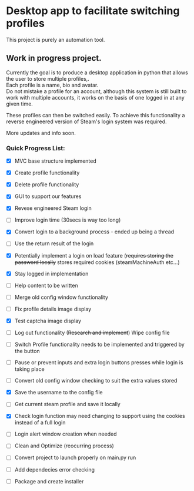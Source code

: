 # Desktop app to facilitate switching profiles
This project is purely an automation tool.
  
## Work in progress project. ##  
  
Currently the goal is to produce a desktop application in python that allows the user to store multiple profiles,.  
Each profile is a name, bio and avatar.  
Do not mistake a profile for an account, although this system is still built to work with multiple accounts, it works on the basis of one logged in at any given time.  
  
These profiles can then be switched easily.
To achieve this functionality a reverse engineered version of Steam's login system was required.  
  
More updates and info soon. 

### Quick Progress List: ###  

- [x] MVC base structure implemented  
- [x] Create profile functionality  
- [x] Delete profile functionality  
- [x] GUI to support our features  
- [x] Revese engineered Steam login  
- [ ] Improve login time (30secs is way too long)  
- [x] Convert login to a background process - ended up being a thread  
- [ ] Use the return result of the login  
- [x] Potentially implement a login on load feature (~~requires storing the password locally~~ stores required cookies (steamMachineAuth etc...)  
- [x] Stay logged in implementation  
- [ ] Help content to be written  
- [ ] Merge old config window functionality
- [ ] Fix profile details image display  
- [x] Test captcha image display  
- [ ] Log out functionality (~~Research and implement~~) Wipe config file 
- [ ] Switch Profile functionality needs to be implemented and triggered by the button  
- [ ] Pause or prevent inputs and extra login buttons presses while login is taking place  
- [ ] Convert old config window checking to suit the extra values stored  
- [x] Save the username to the config file  
- [ ] Get current steam profile and save it locally  
- [x] Check login function may need changing to support using the cookies instead of a full login  
- [ ] Login alert window creation when needed  
- [ ] Clean and Optimize (reocurring process)  
- [ ] Convert project to launch properly on main.py run  
- [ ] Add dependecies error checking  
- [ ] Package and create installer  

